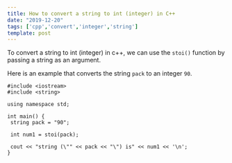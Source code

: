 ```yaml
---
title: How to convert a string to int (integer) in C++
date: "2019-12-20"
tags: ['cpp','convert','integer','string']
template: post
---
```


To convert a string to int (integer) in c++, we can use the `stoi()` function by passing a string as an argument.

Here is an example that converts the string `pack` to an integer `90`.

```cpp{9}
#include <iostream>
#include <string>

using namespace std;

int main() {
 string pack = "90";

 int num1 = stoi(pack);

 cout << "string (\"" << pack << "\") is" << num1 << '\n';
}
```

